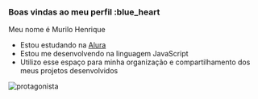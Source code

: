 ### Boas vindas ao meu perfil :blue_heart

Meu nome é Murilo Henrique
- Estou estudando na [Alura](https://www.alura.com.br)
- Estou me desenvolvendo na linguagem JavaScript
- Utilizo esse espaço para minha organização e
compartilhamento dos meus projetos desenvolvidos

![protagonista](https://c.tenor.com/fXfaqPLEnWIAAAAd/tenor.gif)
